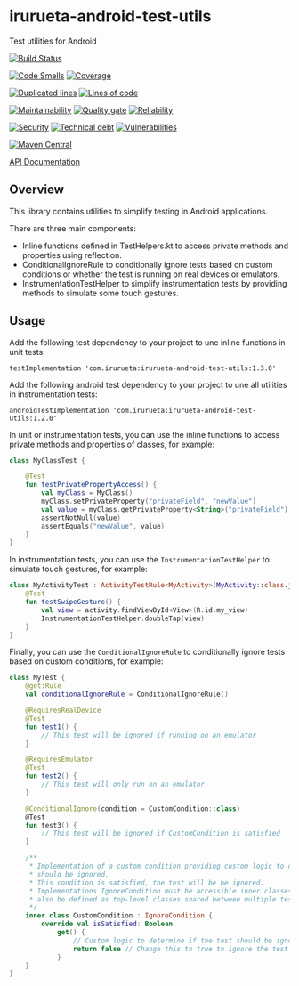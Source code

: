 # irurueta-android-test-utils
Test utilities for Android

[![Build Status](https://github.com/albertoirurueta/irurueta-android-test-utils/actions/workflows/main.yml/badge.svg)](https://github.com/albertoirurueta/irurueta-android-test-utils/actions)

[![Code Smells](https://sonarcloud.io/api/project_badges/measure?project=albertoirurueta_irurueta-android-test-utils&metric=code_smells)](https://sonarcloud.io/dashboard?id=albertoirurueta_irurueta-android-test-utils)
[![Coverage](https://sonarcloud.io/api/project_badges/measure?project=albertoirurueta_irurueta-android-test-utils&metric=coverage)](https://sonarcloud.io/dashboard?id=albertoirurueta_irurueta-android-test-utils)

[![Duplicated lines](https://sonarcloud.io/api/project_badges/measure?project=albertoirurueta_irurueta-android-test-utils&metric=duplicated_lines_density)](https://sonarcloud.io/dashboard?id=albertoirurueta_irurueta-android-test-utils)
[![Lines of code](https://sonarcloud.io/api/project_badges/measure?project=albertoirurueta_irurueta-android-test-utils&metric=ncloc)](https://sonarcloud.io/dashboard?id=albertoirurueta_irurueta-android-test-utils)

[![Maintainability](https://sonarcloud.io/api/project_badges/measure?project=albertoirurueta_irurueta-android-test-utils&metric=sqale_rating)](https://sonarcloud.io/dashboard?id=albertoirurueta_irurueta-android-test-utils)
[![Quality gate](https://sonarcloud.io/api/project_badges/measure?project=albertoirurueta_irurueta-android-test-utils&metric=alert_status)](https://sonarcloud.io/dashboard?id=albertoirurueta_irurueta-android-test-utils)
[![Reliability](https://sonarcloud.io/api/project_badges/measure?project=albertoirurueta_irurueta-android-test-utils&metric=reliability_rating)](https://sonarcloud.io/dashboard?id=albertoirurueta_irurueta-android-test-utils)

[![Security](https://sonarcloud.io/api/project_badges/measure?project=albertoirurueta_irurueta-android-test-utils&metric=security_rating)](https://sonarcloud.io/dashboard?id=albertoirurueta_irurueta-android-test-utils)
[![Technical debt](https://sonarcloud.io/api/project_badges/measure?project=albertoirurueta_irurueta-android-test-utils&metric=sqale_index)](https://sonarcloud.io/dashboard?id=albertoirurueta_irurueta-android-test-utils)
[![Vulnerabilities](https://sonarcloud.io/api/project_badges/measure?project=albertoirurueta_irurueta-android-test-utils&metric=vulnerabilities)](https://sonarcloud.io/dashboard?id=albertoirurueta_irurueta-android-test-utils)

[![Maven Central](https://maven-badges.herokuapp.com/maven-central/com.irurueta/irurueta-android-test-utils/badge.svg)](https://search.maven.org/artifact/com.irurueta/irurueta-android-test-utils/1.0.0/aar)

[API Documentation](http://albertoirurueta.github.io/irurueta-android-test-utils)

## Overview

This library contains utilities to simplify testing in Android applications.

There are three main components:

- Inline functions defined in TestHelpers.kt to access private methods and properties using 
  reflection.
- ConditionalIgnoreRule to conditionally ignore tests based on custom conditions or whether the
  test is running on real devices or emulators.
- InstrumentationTestHelper to simplify instrumentation tests by providing methods to simulate some 
  touch gestures.

## Usage

Add the following test dependency to your project to une inline functions in unit tests:

```
testImplementation 'com.irurueta:irurueta-android-test-utils:1.3.0'
```

Add the following android test dependency to your project to une all utilities in instrumentation 
tests:

```
androidTestImplementation 'com.irurueta:irurueta-android-test-utils:1.2.0'
```

In unit or instrumentation tests, you can use the inline functions to access private methods and
properties of classes, for example:

```kotlin
class MyClassTest {

    @Test
    fun testPrivatePropertyAccess() {
        val myClass = MyClass()
        myClass.setPrivateProperty("privateField", "newValue")
        val value = myClass.getPrivateProperty<String>("privateField")
        assertNotNull(value)
        assertEquals("newValue", value)
    }
}
```

In instrumentation tests, you can use the `InstrumentationTestHelper` to simulate touch gestures,
for example:

```kotlin
class MyActivityTest : ActivityTestRule<MyActivity>(MyActivity::class.java) {
    @Test
    fun testSwipeGesture() {
        val view = activity.findViewById<View>(R.id.my_view)
        InstrumentationTestHelper.doubleTap(view)
    }
}
```

Finally, you can use the `ConditionalIgnoreRule` to conditionally ignore tests based on custom
conditions, for example:

```kotlin
class MyTest {
    @get:Rule
    val conditionalIgnoreRule = ConditionalIgnoreRule()

    @RequiresRealDevice
    @Test
    fun test1() {
        // This test will be ignored if running on an emulator
    }

    @RequiresEmulator
    @Test
    fun test2() {
        // This test will only run on an emulator
    }

    @ConditionalIgnore(condition = CustomCondition::class)
    @Test
    fun test3() {
        // This test will be ignored if CustomCondition is satisfied
    }

    /**
     * Implementation of a custom condition providing custom logic to determine if a test
     * should be ignored.
     * This condition is satisfied, the test will be be ignored.
     * Implementations IgnoreCondition must be accessible inner classes of the test class, or can
     * also be defined as top-level classes shared between multiple tests.
     */
    inner class CustomCondition : IgnoreCondition {
        override val isSatisfied: Boolean
            get() {
                // Custom logic to determine if the test should be ignored
                return false // Change this to true to ignore the test
            }
    }
}
```